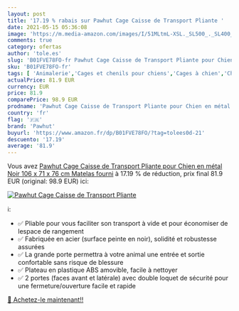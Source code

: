 ```yaml
---
layout: post
title: '17.19 % rabais sur Pawhut Cage Caisse de Transport Pliante '
date: 2021-05-15 05:36:08
image: 'https://m.media-amazon.com/images/I/51MLtmL-XSL._SL500_._SL400_.jpg'
comments: true
category: ofertas
author: 'tole.es'
slug: 'B01FVE78FO-fr Pawhut Cage Caisse de Transport Pliante pour Chien en...'
sku: 'B01FVE78FO-fr'
tags: [ 'Animalerie','Cages et chenils pour chiens','Cages à chien','Chiens','Niches, cages, chenils et parcs chien','pawhut', ]
actualPrice: 81.9 EUR
currency: EUR
price: 81.9
comparePrice: 98.9 EUR
prodname: 'Pawhut Cage Caisse de Transport Pliante pour Chien en métal Noir 106 x 71 x 76 cm Matelas fourni'
country: 'fr'
flag: '🇫🇷'
brand: 'Pawhut'
buyurl: 'https://www.amazon.fr/dp/B01FVE78FO/?tag=tolees0d-21'
descuento: '17.19'
average: '81.9'
---
```


Vous avez [Pawhut Cage Caisse de Transport Pliante pour Chien en métal Noir 106 x 71 x 76 cm Matelas fourni](https://www.amazon.fr/dp/B01FVE78FO/?tag=tolees0d-21)  à  17.19 % de réduction, prix final  81.9 EUR (original: 98.9 EUR) ici:

[![Pawhut Cage Caisse de Transport Pliante ](https://m.media-amazon.com/images/I/51MLtmL-XSL._SL500_._SL400_.jpg)](https://www.amazon.fr/dp/B01FVE78FO/?tag=tolees0d-21)

ℹ️:

- ✅ Pliable pour vous faciliter son transport à vide et pour économiser de lespace de rangement
- ✅ Fabriquée en acier (surface peinte en noir), solidité et robustesse assurées
- ✅ La grande porte permettra à votre animal une entrée et sortie confortable sans risque de blessure
- ✅ Plateau en plastique ABS amovible, facile à nettoyer
- ✅ 2 portes (faces avant et latérale) avec double loquet de sécurité pour une fermeture/ouverture facile et rapide

[🛒 Achetez-le maintenant!!](https://www.amazon.fr/dp/B01FVE78FO/?tag=tolees0d-21)
